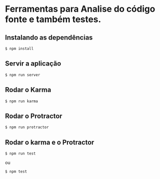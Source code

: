 # Ferramentas para Analise do código fonte e também testes.

## Instalando as dependências


	$ npm install


## Servir a aplicação


	$ npm run server


## Rodar o Karma


	$ npm run karma


## Rodar o Protractor


	$ npm run protractor


## Rodar o karma e o Protractor


	$ npm run test


ou


	$ npm test

